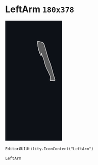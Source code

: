 # LeftArm `180x378`
<img src="/img/LeftArm.png" width=180 height=378>

``` CSharp
EditorGUIUtility.IconContent("LeftArm")
```
```
LeftArm
```

